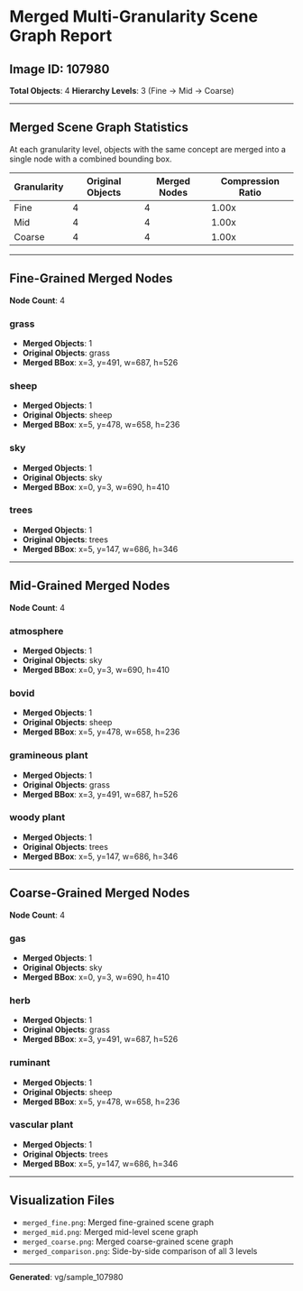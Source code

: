 # Merged Multi-Granularity Scene Graph Report

## Image ID: 107980

**Total Objects**: 4
**Hierarchy Levels**: 3 (Fine → Mid → Coarse)

---

## Merged Scene Graph Statistics

At each granularity level, objects with the same concept are merged into a single node with a combined bounding box.

| Granularity | Original Objects | Merged Nodes | Compression Ratio |
|-------------|------------------|--------------|-------------------|
| Fine | 4 | 4 | 1.00x |
| Mid | 4 | 4 | 1.00x |
| Coarse | 4 | 4 | 1.00x |

---

## Fine-Grained Merged Nodes

**Node Count**: 4

### grass
- **Merged Objects**: 1
- **Original Objects**: grass
- **Merged BBox**: x=3, y=491, w=687, h=526

### sheep
- **Merged Objects**: 1
- **Original Objects**: sheep
- **Merged BBox**: x=5, y=478, w=658, h=236

### sky
- **Merged Objects**: 1
- **Original Objects**: sky
- **Merged BBox**: x=0, y=3, w=690, h=410

### trees
- **Merged Objects**: 1
- **Original Objects**: trees
- **Merged BBox**: x=5, y=147, w=686, h=346

---

## Mid-Grained Merged Nodes

**Node Count**: 4

### atmosphere
- **Merged Objects**: 1
- **Original Objects**: sky
- **Merged BBox**: x=0, y=3, w=690, h=410

### bovid
- **Merged Objects**: 1
- **Original Objects**: sheep
- **Merged BBox**: x=5, y=478, w=658, h=236

### gramineous plant
- **Merged Objects**: 1
- **Original Objects**: grass
- **Merged BBox**: x=3, y=491, w=687, h=526

### woody plant
- **Merged Objects**: 1
- **Original Objects**: trees
- **Merged BBox**: x=5, y=147, w=686, h=346

---

## Coarse-Grained Merged Nodes

**Node Count**: 4

### gas
- **Merged Objects**: 1
- **Original Objects**: sky
- **Merged BBox**: x=0, y=3, w=690, h=410

### herb
- **Merged Objects**: 1
- **Original Objects**: grass
- **Merged BBox**: x=3, y=491, w=687, h=526

### ruminant
- **Merged Objects**: 1
- **Original Objects**: sheep
- **Merged BBox**: x=5, y=478, w=658, h=236

### vascular plant
- **Merged Objects**: 1
- **Original Objects**: trees
- **Merged BBox**: x=5, y=147, w=686, h=346

---

## Visualization Files

- `merged_fine.png`: Merged fine-grained scene graph
- `merged_mid.png`: Merged mid-level scene graph
- `merged_coarse.png`: Merged coarse-grained scene graph
- `merged_comparison.png`: Side-by-side comparison of all 3 levels

---

**Generated**: vg/sample_107980

